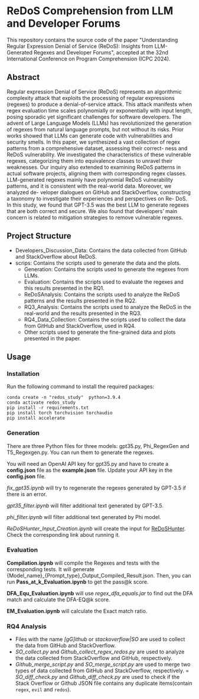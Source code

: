 # ReDoS Comprehension from LLM and Developer Forums
This repository contains the source code of the paper "Understanding Regular Expression Denial of Service (ReDoS): Insights from LLM-Generated Regexes and Developer Forums", accepted at the  32nd International Conference on Program Comprehension (ICPC 2024).

## Abstract
Regular expression Denial of Service (ReDoS) represents an algorithmic complexity attack that exploits the processing of regular
expressions (regexes) to produce a denial-of-service attack. This
attack manifests when regex evaluation time scales polynomially
or exponentially with input length, posing sporadic yet significant
challenges for software developers. The advent of Large Language
Models (LLMs) has revolutionized the generation of regexes from
natural language prompts, but not without its risks. Prior works
showed that LLMs can generate code with vulnerabilities and security smells. In this paper, we synthesized a vast collection of regex
patterns from a comprehensive dataset, assessing their correct-
ness and ReDoS vulnerability. We investigated the characteristics
of these vulnerable regexes, categorizing them into equivalence
classes to unravel their weaknesses. Our inquiry also extended to
examining ReDoS patterns in actual software projects, aligning
them with corresponding regex classes. LLM-generated regexes
mainly have polynomial ReDoS vulnerability patterns, and it is
consistent with the real-world data. Moreover, we analyzed de-
veloper dialogues on GitHub and StackOverflow, constructing a
taxonomy to investigate their experiences and perspectives on Re-
DoS. In this study, we found that GPT-3.5 was the best LLM to
generate regexes that are both correct and secure. We also found
that developers’ main concern is related to mitigation strategies to
remove vulnerable regexes.

## Project Structure
- Developers_Discussion_Data: Contains the data collected from GitHub and StackOverflow about ReDoS.
- scrips: Contains the scripts used to generate the data and the plots.
  - Generation: Contains the scripts used to generate the regexes from LLMs.
  - Evaluation: Contains the scripts used to evaluate the regexes and this results presented in the RQ1.
  - ReDoSAnalysis: Contains the scripts used to analyze the ReDoS patterns and the results presented in the RQ2.
  - RQ3_Analysis: Contains the scripts used to analyze the ReDoS in the real-world and the results presented in the RQ3.
  - RQ4_Data_Collection: Contains the scripts used to collect the data from GitHub and StackOverflow, used in RQ4.
  - Other scripts used to generate the fine-grained data and plots presented in the paper.

## Usage
### Installation

Run the following command to install the required packages:
```
conda create -n "redos_study"  python=3.9.4
conda activate redos_study
pip install -r requirements.txt
pip install torch torchvision torchaudio
pip install accelerate
```

### Generation
There are three Python files for three models: gpt35.py, Phi_RegexGen and T5_Regexgen.py. You can run them to generate the regexes.



You will need an OpenAI API key for gpt35.py and have to create a **config.json** file as the **example.json** file. Update your API key in the **config.json** file.

*fix_gpt35.ipynb* will try to regenerate the regexes generated by GPT-3.5 if there is an error.

*gpt35_filter.ipynb* will filter additional text generated by GPT-3.5. 

*phi_filter.ipynb* will filter additional text generated by Phi model.

*ReDoSHunter_Input_Creation.ipynb* will create the input for [ReDoSHunter](https://github.com/yetingli/ReDoSHunter). Check the corresponding link about running it.

### Evaluation
**Compilation.ipynb** will compile the Regexes and tests with the corresponding tests. It will generate {Model_name}_{Prompt_type}_Output_Compiled_Result.json. Then, you can run **Pass_at_k_Evaluation.ipynb** to get the pass@k score.

**DFA_Equ_Evaluation.ipynb** will use *regex_dfa_equals.jar* to find out the DFA match and calculate the DFA-EQ@k score.


**EM_Evaluation.ipynb** will calculate the Exact match ratio.

### RQ4 Analysis
- Files with the name *[gG]ithub* or *stackoverflow|SO* are used to collect the data from GitHub and StackOverflow. 
- *SO_collect.py* and *Github_collect_regex_redos.py* are used to analyze the data collected from StackOverflow and GitHub, respectively.
- *Github_merge_script.py* and *SO_merge_script.py* are used to merge two types of data collected from GitHub and StackOverflow, respectively.
= *SO_diff_check.py* and *Github_diff_check.py* are used to check if the Stack Overflow or Github JSON file contains any duplicate items(contain `regex`, `evil` and `redos`).